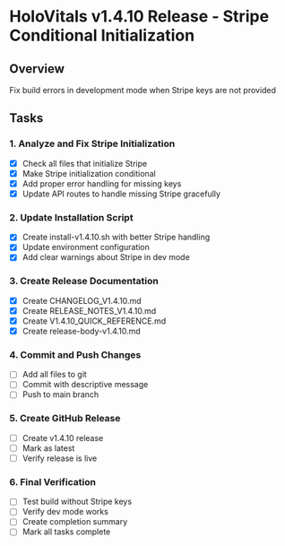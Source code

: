 # HoloVitals v1.4.10 Release - Stripe Conditional Initialization

## Overview
Fix build errors in development mode when Stripe keys are not provided

## Tasks

### 1. Analyze and Fix Stripe Initialization
- [x] Check all files that initialize Stripe
- [x] Make Stripe initialization conditional
- [x] Add proper error handling for missing keys
- [x] Update API routes to handle missing Stripe gracefully

### 2. Update Installation Script
- [x] Create install-v1.4.10.sh with better Stripe handling
- [x] Update environment configuration
- [x] Add clear warnings about Stripe in dev mode

### 3. Create Release Documentation
- [x] Create CHANGELOG_V1.4.10.md
- [x] Create RELEASE_NOTES_V1.4.10.md
- [x] Create V1.4.10_QUICK_REFERENCE.md
- [x] Create release-body-v1.4.10.md

### 4. Commit and Push Changes
- [ ] Add all files to git
- [ ] Commit with descriptive message
- [ ] Push to main branch

### 5. Create GitHub Release
- [ ] Create v1.4.10 release
- [ ] Mark as latest
- [ ] Verify release is live

### 6. Final Verification
- [ ] Test build without Stripe keys
- [ ] Verify dev mode works
- [ ] Create completion summary
- [ ] Mark all tasks complete